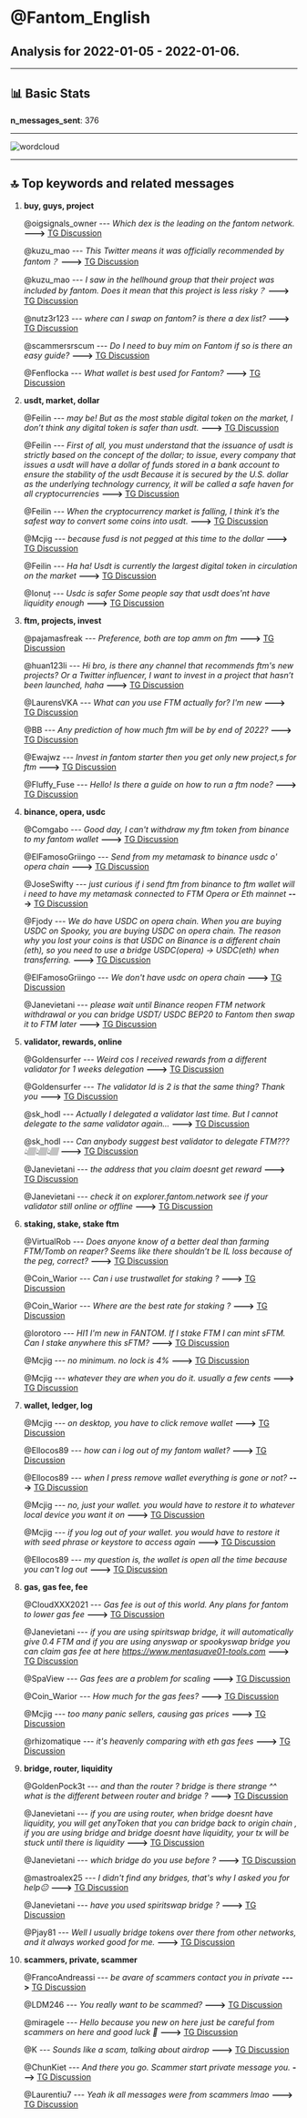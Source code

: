 # **@Fantom_English**
 ## Analysis for **2022-01-05** - **2022-01-06**.

---

## 📊 **Basic Stats**

**n_messages_sent**: 376

---
![wordcloud](Fantom_English_1Days_wordcloud.png)

---


## 🔝 **Top keywords and related messages**

1. **buy, guys, project**

    @oigsignals_owner --- *Which dex is the leading on the fantom network.* **--->** [TG Discussion](https://t.me/Fantom_English/622913)

    @kuzu_mao --- *This Twitter means it was officially recommended by fantom？* **--->** [TG Discussion](https://t.me/Fantom_English/624293)

    @kuzu_mao --- *I saw in the hellhound group that their project was included by fantom. Does it mean that this project is less risky？* **--->** [TG Discussion](https://t.me/Fantom_English/624301)

    @nutz3r123 --- *where can I swap on fantom? is there a dex list?* **--->** [TG Discussion](https://t.me/Fantom_English/623646)

    @scammersrscum --- *Do I need to buy mim on Fantom if so is there an easy guide?* **--->** [TG Discussion](https://t.me/Fantom_English/624551)

    @Fenflocka --- *What wallet is best used for Fantom?* **--->** [TG Discussion](https://t.me/Fantom_English/623823)

2. **usdt, market, dollar**

    @Feilin --- *may be! But as the most stable digital token on the market, I don’t think any digital token is safer than usdt.* **--->** [TG Discussion](https://t.me/Fantom_English/623861)

    @Feilin --- *First of all, you must understand that the issuance of usdt is strictly based on the concept of the dollar; to issue, every company that issues a usdt will have a dollar of funds stored in a bank account to ensure the stability of the usdt  Because it is secured by the U.S. dollar as the underlying technology currency, it will be called a safe haven for all cryptocurrencies* **--->** [TG Discussion](https://t.me/Fantom_English/623850)

    @Feilin --- *When the cryptocurrency market is falling, I think it’s the safest way to convert some coins into usdt.* **--->** [TG Discussion](https://t.me/Fantom_English/623847)

    @Mcjig --- *because fusd is not pegged at this time to the dollar* **--->** [TG Discussion](https://t.me/Fantom_English/623033)

    @Feilin --- *Ha ha! Usdt is currently the largest digital token in circulation on the market* **--->** [TG Discussion](https://t.me/Fantom_English/623872)

    @Ionuț --- *Usdc is safer  Some people say that usdt does'nt have liquidity enough* **--->** [TG Discussion](https://t.me/Fantom_English/623870)

3. **ftm, projects, invest**

    @pajamasfreak --- *Preference, both are top amm on ftm* **--->** [TG Discussion](https://t.me/Fantom_English/624309)

    @huan123li --- *Hi bro, is there any channel that recommends ftm's new projects? Or a Twitter influencer, I want to invest in a project that hasn’t been launched, haha* **--->** [TG Discussion](https://t.me/Fantom_English/623404)

    @LaurensVKA --- *What can you use FTM actually for? I'm new* **--->** [TG Discussion](https://t.me/Fantom_English/623877)

    @BB --- *Any prediction of how much ftm will be by end of 2022?* **--->** [TG Discussion](https://t.me/Fantom_English/623896)

    @Ewajwz --- *Invest in fantom starter then you get only new project,s for ftm* **--->** [TG Discussion](https://t.me/Fantom_English/623413)

    @Fluffy_Fuse --- *Hello!  Is there a guide on how to run a ftm node?* **--->** [TG Discussion](https://t.me/Fantom_English/623338)

4. **binance, opera, usdc**

    @Comgabo --- *Good day, I can't withdraw my ftm token from binance to my fantom wallet* **--->** [TG Discussion](https://t.me/Fantom_English/623248)

    @ElFamosoGriingo --- *Send from my metamask to binance usdc o' opera chain* **--->** [TG Discussion](https://t.me/Fantom_English/624471)

    @JoseSwifty --- *just curious if i send ftm from binance to ftm wallet will i need to have my metamask connected to FTM Opera or Eth mainnet* **--->** [TG Discussion](https://t.me/Fantom_English/623904)

    @Fjody --- *We do have USDC on opera chain. When you are buying USDC on Spooky, you are buying USDC on opera chain. The reason why you lost your coins is that USDC on Binance is a different chain (eth), so you need to use a bridge USDC(opera) -> USDC(eth) when transferring.* **--->** [TG Discussion](https://t.me/Fantom_English/624483)

    @ElFamosoGriingo --- *We don't have usdc on opera chain* **--->** [TG Discussion](https://t.me/Fantom_English/624470)

    @Janevietani --- *please wait until Binance reopen FTM network withdrawal or you can bridge USDT/ USDC BEP20 to Fantom then swap it to FTM later* **--->** [TG Discussion](https://t.me/Fantom_English/623250)

5. **validator, rewards, online**

    @Goldensurfer --- *Weird cos I received rewards from a different validator for 1 weeks delegation* **--->** [TG Discussion](https://t.me/Fantom_English/624673)

    @Goldensurfer --- *The validator Id is 2   is that the same thing? Thank you* **--->** [TG Discussion](https://t.me/Fantom_English/624668)

    @sk_hodl --- *Actually I delegated a validator last time. But I cannot delegate to the same validator again…* **--->** [TG Discussion](https://t.me/Fantom_English/624357)

    @sk_hodl --- *Can anybody suggest best validator to delegate FTM???  👆🏽👆🏽👆🏽* **--->** [TG Discussion](https://t.me/Fantom_English/624348)

    @Janevietani --- *the address that you claim doesnt get reward* **--->** [TG Discussion](https://t.me/Fantom_English/624693)

    @Janevietani --- *check it on explorer.fantom.network see if your validator still online or offline* **--->** [TG Discussion](https://t.me/Fantom_English/624658)

6. **staking, stake, stake ftm**

    @VirtualRob --- *Does anyone know of a better deal than farming FTM/Tomb on reaper? Seems like there shouldn’t be IL loss because of the peg, correct?* **--->** [TG Discussion](https://t.me/Fantom_English/624429)

    @Coin_Warior --- *Can i use trustwallet for staking ?* **--->** [TG Discussion](https://t.me/Fantom_English/624228)

    @Coin_Warior --- *Where are the best rate for staking ?* **--->** [TG Discussion](https://t.me/Fantom_English/624042)

    @lorotoro --- *HI1 I'm new in FANTOM. If I stake FTM I can mint sFTM. Can I stake anywhere this sFTM?* **--->** [TG Discussion](https://t.me/Fantom_English/623776)

    @Mcjig --- *no minimum. no lock is 4%* **--->** [TG Discussion](https://t.me/Fantom_English/624078)

    @Mcjig --- *whatever they are when you do it. usually a few cents* **--->** [TG Discussion](https://t.me/Fantom_English/624189)

7. **wallet, ledger, log**

    @Mcjig --- *on desktop, you have to click remove wallet* **--->** [TG Discussion](https://t.me/Fantom_English/622714)

    @Ellocos89 --- *how can i log out of my fantom wallet?* **--->** [TG Discussion](https://t.me/Fantom_English/622709)

    @Ellocos89 --- *when I press remove wallet everything is gone or not?* **--->** [TG Discussion](https://t.me/Fantom_English/622715)

    @Mcjig --- *no, just your wallet. you would have to restore it to whatever local device you want it on* **--->** [TG Discussion](https://t.me/Fantom_English/622746)

    @Mcjig --- *if you log out of your wallet. you would have to restore it with seed phrase or keystore to access again* **--->** [TG Discussion](https://t.me/Fantom_English/622713)

    @Ellocos89 --- *my question is, the wallet is open all the time because you can't log out* **--->** [TG Discussion](https://t.me/Fantom_English/622754)

8. **gas, gas fee, fee**

    @CloudXXX2021 --- *Gas fee is out of this world.  Any plans for fantom to lower gas fee* **--->** [TG Discussion](https://t.me/Fantom_English/624061)

    @Janevietani --- *if you are using spiritswap bridge, it will automatically give 0.4 FTM and if you are using anyswap or spookyswap bridge you can claim gas fee at here https://www.mentasuave01-tools.com* **--->** [TG Discussion](https://t.me/Fantom_English/624300)

    @SpaView --- *Gas fees are a problem for scaling* **--->** [TG Discussion](https://t.me/Fantom_English/624112)

    @Coin_Warior --- *How much for the gas fees?* **--->** [TG Discussion](https://t.me/Fantom_English/624182)

    @Mcjig --- *too many panic sellers, causing gas prices* **--->** [TG Discussion](https://t.me/Fantom_English/624075)

    @rhizomatique --- *it's heavenly comparing with eth gas fees* **--->** [TG Discussion](https://t.me/Fantom_English/624065)

9. **bridge, router, liquidity**

    @GoldenPock3t --- *and than the router ? bridge is there strange ^^ what is the different between router and bridge ?* **--->** [TG Discussion](https://t.me/Fantom_English/623552)

    @Janevietani --- *if you are using router, when bridge doesnt have liquidity, you will get anyToken that you can bridge back to origin chain , if you are using bridge and bridge doesnt have liquidity, your tx will be stuck until there is liquidity* **--->** [TG Discussion](https://t.me/Fantom_English/623561)

    @Janevietani --- *which bridge do you use before ?* **--->** [TG Discussion](https://t.me/Fantom_English/623135)

    @mastroalex25 --- *I didn't find any bridges, that's why I asked you for help😐* **--->** [TG Discussion](https://t.me/Fantom_English/623576)

    @Janevietani --- *have you used spiritswap bridge ?* **--->** [TG Discussion](https://t.me/Fantom_English/624314)

    @Pjay81 --- *Well I usually bridge tokens over there from other networks, and it always worked good for me.* **--->** [TG Discussion](https://t.me/Fantom_English/623555)

10. **scammers, private, scammer**

    @FrancoAndreassi --- *be avare of scammers contact you in private* **--->** [TG Discussion](https://t.me/Fantom_English/623945)

    @LDM246 --- *You really want to be scammed?* **--->** [TG Discussion](https://t.me/Fantom_English/624018)

    @miragele --- *Hello because you new on here just be careful from scammers on here and good luck 🤞* **--->** [TG Discussion](https://t.me/Fantom_English/623920)

    @K --- *Sounds like a scam, talking about  airdrop* **--->** [TG Discussion](https://t.me/Fantom_English/623728)

    @ChunKiet --- *And there you go. Scammer start private message you.* **--->** [TG Discussion](https://t.me/Fantom_English/623263)

    @Laurentiu7 --- *Yeah ik all messages were from scammers lmao* **--->** [TG Discussion](https://t.me/Fantom_English/623947)

